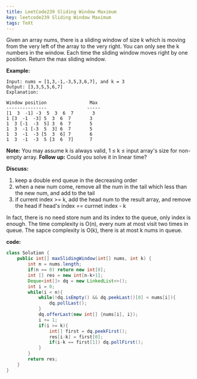 ```yaml
---
title: LeetCode239 Sliding Window Maximum
key: leetcode239 Sliding Window Maximum
tags: TeXt
--- 
```

Given an array nums, there is a sliding window of size k which is moving from the very left of the array to the very right. You can only see the k numbers in the window. Each time the sliding window moves right by one position. Return the max sliding window.

**Example:**

    Input: nums = [1,3,-1,-3,5,3,6,7], and k = 3
    Output: [3,3,5,5,6,7] 
    Explanation: 

    Window position                Max
    ---------------               -----
    [1  3  -1] -3  5  3  6  7       3
    1 [3  -1  -3] 5  3  6  7       3
    1  3 [-1  -3  5] 3  6  7       5
    1  3  -1 [-3  5  3] 6  7       5
    1  3  -1  -3 [5  3  6] 7       6
    1  3  -1  -3  5 [3  6  7]      7

**Note:** 
    You may assume k is always valid, 1 ≤ k ≤ input array's size for non-empty array.
**Follow up:**
Could you solve it in linear time?

**Discuss:**
1. keep a double end queue in the decreasing order
2. when a new num come, remove all the num in the tail which less than the new num, and add to the tail
3. if current index >= k, add the head num to the result array, and remove the head if head's index == currnet index - k

In fact, there is no need store  num and its index to the queue, only index is enough.
The time complexity is O(n), every num at most visit two times in queue.
The sapce complexity is O(k), there is at most k nums in queue.

**code:**
```java
class Solution {
    public int[] maxSlidingWindow(int[] nums, int k) {
        int n = nums.length;
        if(n == 0) return new int[0];
        int [] res = new int[n-k+1];
        Deque<int[]> dq = new LinkedList<>();
        int i = 0;
        while(i < n){
            while(!dq.isEmpty() && dq.peekLast()[0] < nums[i]){
                dq.pollLast();
            }
            dq.offerLast(new int[] {nums[i], i});
            i += 1;
            if(i >= k){
                int[] first = dq.peekFirst();
                res[i-k] = first[0];
                if(i-k == first[1]) dq.pollFirst();
            }
        }
        return res;
    }
}
```